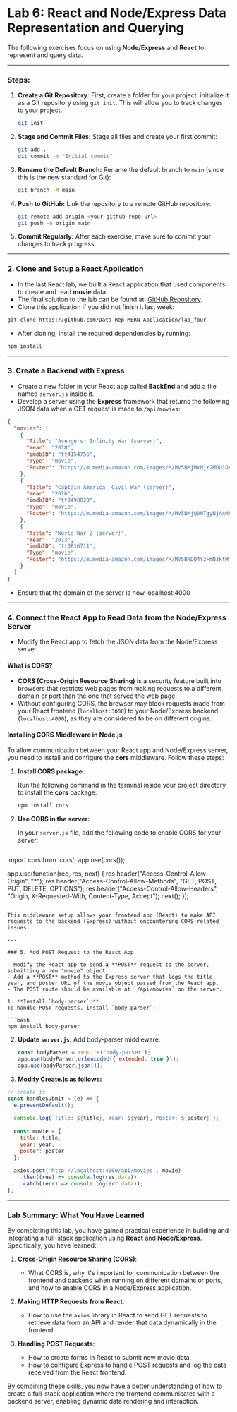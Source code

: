 
# Lab 6: React and Node/Express Data Representation and Querying

The following exercises focus on using **Node/Express** and **React** to represent and query data.

---


### Steps:
1. **Create a Git Repository:**
    First, create a folder for your project, initialize it as a Git repository using `git init`. This will allow you to track changes to your project.

    ```bash
    git init
    ```

2. **Stage and Commit Files:**
    Stage all files and create your first commit:
    
    ```bash
    git add .
    git commit -m "Initial commit"
    ```

3. **Rename the Default Branch:**
    Rename the default branch to `main` (since this is the new standard for Git):
    
    ```bash
    git branch -M main
    ```

4. **Push to GitHub:**
    Link the repository to a remote GitHub repository:
    
    ```bash
    git remote add origin <your-github-repo-url>
    git push -u origin main
    ```

5. **Commit Regularly:**
    After each exercise, make sure to commit your changes to track progress.

---

### 2. Clone and Setup a React Application

- In the last React lab, we built a React application that used components to create and read **movie** data.
- The final solution to the lab can be found at: [GitHub Repository](https://github.com/Data-Rep-MERN-Application/lab_four).
- Clone this application if you did not finish it last week:

```bash
git clone https://github.com/Data-Rep-MERN-Application/lab_four
```

- After cloning, install the required dependencies by running:

```bash
npm install
```

---

### 3. Create a Backend with Express

- Create a new folder in your React app called **BackEnd** and add a file named `server.js` inside it.
- Develop a server using the **Express** framework that returns the following JSON data when a GET request is made to `/api/movies`:

```json
{
  "movies": [
    {
      "Title": "Avengers: Infinity War (server)",
      "Year": "2018",
      "imdbID": "tt4154756",
      "Type": "movie",
      "Poster": "https://m.media-amazon.com/images/M/MV5BMjMxNjY2MDU1OV5BMl5BanBnXkFtZTgwNzY1MTUwNTM@._V1_SX300.jpg"
    },
    {
      "Title": "Captain America: Civil War (server)",
      "Year": "2016",
      "imdbID": "tt3498820",
      "Type": "movie",
      "Poster": "https://m.media-amazon.com/images/M/MV5BMjQ0MTgyNjAxMV5BMl5BanBnXkFtZTgwNjUzMDkyODE@._V1_SX300.jpg"
    },
    {
      "Title": "World War Z (server)",
      "Year": "2013",
      "imdbID": "tt0816711",
      "Type": "movie",
      "Poster": "https://m.media-amazon.com/images/M/MV5BNDQ4YzFmNzktMmM5ZC00MDZjLTk1OTktNDE2ODE4YjM2MjJjXkEyXkFqcGdeQXVyNTA4NzY1MzY@._V1_SX300.jpg"
    }
  ]
}
```
- Ensure that the domain of the server is now localhost:4000
---

### 4. Connect the React App to Read Data from the Node/Express Server

- Modify the React app to fetch the JSON data from the Node/Express server.
  
#### What is CORS?

- **CORS (Cross-Origin Resource Sharing)** is a security feature built into browsers that restricts web pages from making requests to a different domain or port than the one that served the web page.
- Without configuring CORS, the browser may block requests made from your React frontend (`localhost:3000`) to your Node/Express backend (`localhost:4000`), as they are considered to be on different origins.
  
#### Installing CORS Middleware in Node.js

To allow communication between your React app and Node/Express server, you need to install and configure the **cors** middleware. Follow these steps:

1. **Install CORS package:**

   Run the following command in the terminal inside your project directory to install the **cors** package:

   ```bash
   npm install cors
   ```

2. **Use CORS in the server:**

   In your `server.js` file, add the following code to enable CORS for your server:

   ```javascript
   
import cors from 'cors';
app.use(cors());

app.use(function(req, res, next) {
  res.header("Access-Control-Allow-Origin", "*");
  res.header("Access-Control-Allow-Methods", "GET, POST, PUT, DELETE, OPTIONS");
  res.header("Access-Control-Allow-Headers", "Origin, X-Requested-With, Content-Type, Accept");
  next();
});
   ```

   This middleware setup allows your frontend app (React) to make API requests to the backend (Express) without encountering CORS-related issues.

---

### 5. Add POST Request to the React App

- Modify the React app to send a **POST** request to the server, submitting a new "movie" object.
- Add a **POST** method to the Express server that logs the title, year, and poster URL of the movie object passed from the React app.
- The POST route should be available at `/api/movies` on the server.

1. **Install `body-parser`:**
   To handle POST requests, install `body-parser`:
   
   ```bash
   npm install body-parser
   ```

2. **Update `server.js`:**
   Add body-parser middleware:
   
   ```javascript
   const bodyParser = require('body-parser');
   app.use(bodyParser.urlencoded({ extended: true }));
   app.use(bodyParser.json());
   ```
3. **Modify Create.js as follows:**



```javascript
// create.js
const handleSubmit = (e) => {
  e.preventDefault();
  
  console.log(`Title: ${title}, Year: ${year}, Poster: ${poster}`);
  
  const movie = {
    title: title,
    year: year,
    poster: poster
  };
  
  axios.post('http://localhost:4000/api/movies', movie)
    .then((res) => console.log(res.data))
    .catch((err) => console.log(err.data));
};
```

---

### Lab Summary: What You Have Learned

By completing this lab, you have gained practical experience in building and integrating a full-stack application using **React** and **Node/Express**. Specifically, you have learned:

1. **Cross-Origin Resource Sharing (CORS)**:
   - What CORS is, why it's important for communication between the frontend and backend when running on different domains or ports, and how to enable CORS in a Node/Express application.

2. **Making HTTP Requests from React**:
   - How to use the `axios` library in React to send GET requests to retrieve data from an API and render that data dynamically in the frontend.

3. **Handling POST Requests**:
   - How to create forms in React to submit new movie data.
   - How to configure Express to handle POST requests and log the data received from the React frontend.

By combining these skills, you now have a better understanding of how to create a full-stack application where the frontend communicates with a backend server, enabling dynamic data rendering and interaction.
